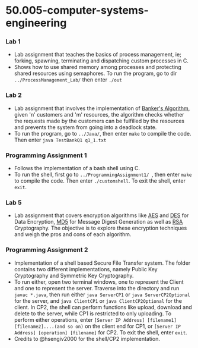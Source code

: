 # 50.005-computer-systems-engineering
### Lab 1
* Lab assignment that teaches the basics of process management, ie; forking, spawning, terminating and dispatching custom processes in C.  
* Shows how to use shared memory among processes and protecting shared resources using semaphores.
To run the program, go to dir ```../ProcessManagement_Lab/``` then enter ```./out```

### Lab 2
* Lab assignment that involves the implementation of [Banker's Algorithm](https://en.wikipedia.org/wiki/Banker%27s_algorithm), given 'n' customers and 'm' resources, the algorithm checks whether the requests made by the customers can be fulfilled by the resources and prevents the system from going into a deadlock state.
* To run the program, go to ```../Java/```, then enter ```make``` to compile the code. Then enter  ```java TestBankQ1 q1_1.txt ```

### Programming Assignment 1
* Follows the implementation of a bash shell using C.
* To run the shell, first go to  ```../ProgrammingAssignment1/ ```, then enter  ```make``` to compile the code. Then enter  ```./customshell```. To exit the shell, enter  ```exit```.

### Lab 5
* Lab assignment that covers encryption algorithms like [AES](https://en.wikipedia.org/wiki/Advanced_Encryption_Standard) and [DES](https://en.wikipedia.org/wiki/Data_Encryption_Standard) for Data Encryption, [MD5](https://en.wikipedia.org/wiki/MD5) for Message Digest Generation as well as [RSA](https://en.wikipedia.org/wiki/RSA_(cryptosystem)) Cryptography. The objective is to explore these encryption techniques and weigh the pros and cons of each algorithm.

### Programming Assignment 2
* Implementation of a shell based Secure File Transfer system. The folder contains two different implementations, namely Public Key Cryptography and Symmetric Key Cryptography. 
* To run either, open two terminal windows, one to represent the Client and one to represent the server. Traverse into the directory and run ```javac *.java```, then run either ```java ServerCP1``` or ```java ServerCP2Optional``` for the server, and ```java ClientCP1``` or  ```java ClientCP2Optional``` for the client. In CP2, the shell can perform functions like upload, download and delete to the server, while CP1 is restricted to only uploading. To perform either operations, enter ```[Server IP Address] [filename1] [filename2]....(and so on)``` on the client end for CP1, or ```[Server IP Address] [operation] [filename]``` for CP2. To exit the shell, enter ```exit```.
* Credits to @hsengiv2000 for the shell/CP2 implementation.
